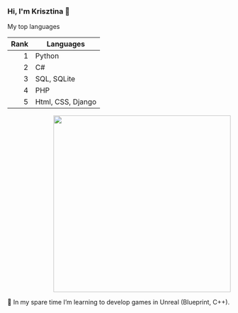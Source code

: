 ### Hi, I'm Krisztina 👋

My top languages

| Rank | Languages |
|-----:|-----------|
|     1| Python  |
|     2| C#         |
|     3| SQL, SQLite       |
|     4| PHP   |
|     5| Html, CSS, Django       |
  
</details>



<div id="header" align="right">
  <img src="https://user-images.githubusercontent.com/82880530/216677082-83024438-194c-4567-bd71-86839d59232f.png" {width=40px height=400px}/>

</div>


  🌱 In my spare time I’m learning to develop games in Unreal (Blueprint, C++).

